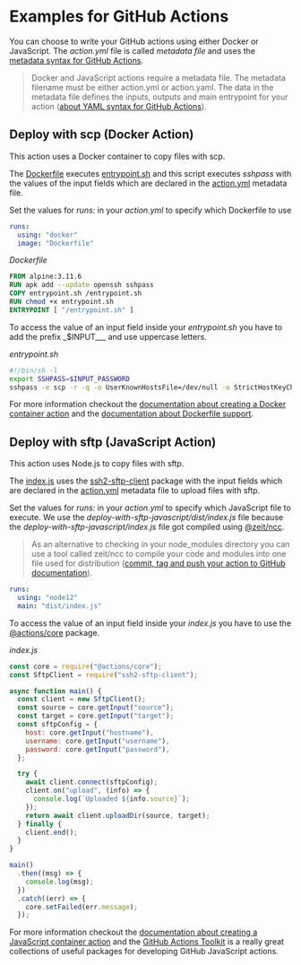 # Examples for GitHub Actions

You can choose to write your GitHub actions using either Docker or JavaScript.
The _action.yml_ file is called _metadata file_ and uses the [metadata syntax for GitHub Actions](https://help.github.com/en/actions/creating-actions/metadata-syntax-for-github-actions).

> Docker and JavaScript actions require a metadata file. The metadata filename must be either action.yml or action.yaml. The data in the metadata file defines the inputs, outputs and main entrypoint for your action ([about YAML syntax for GitHub Actions](https://help.github.com/en/actions/creating-actions/metadata-syntax-for-github-actions#about-yaml-syntax-for-github-actions)).

## Deploy with scp (Docker Action)

This action uses a Docker container to copy files with scp.

The [Dockerfile](./.github/actions/deploy-with-scp-docker/Dockerfile) executes [entrypoint.sh](./.github/actions/deploy-with-scp-docker/entrypoint.sh) and this script executes _sshpass_ with the values of the input fields which are declared in the [action.yml](./.github/actions/deploy-with-scp-docker/action.yml) metadata file.

Set the values for _runs:_ in your _action.yml_ to specify which Dockerfile to use

```yml
runs:
  using: "docker"
  image: "Dockerfile"
```

_Dockerfile_

```Dockerfile
FROM alpine:3.11.6
RUN apk add --update openssh sshpass
COPY entrypoint.sh /entrypoint.sh
RUN chmod +x entrypoint.sh
ENTRYPOINT [ "/entrypoint.sh" ]
```

To access the value of an input field inside your _entrypoint.sh_ you have to add the prefix \_\$INPUT\_\_\_ and use uppercase letters.

_entrypoint.sh_

```bash
#!/bin/sh -l
export SSHPASS=$INPUT_PASSWORD
sshpass -e scp -r -q -o UserKnownHostsFile=/dev/null -o StrictHostKeyChecking=no $INPUT_SOURCE $INPUT_USERNAME@$INPUT_HOSTNAME:$INPUT_TARGET
```

For more information checkout the [documentation about creating a Docker container action](https://help.github.com/en/actions/creating-actions/creating-a-docker-container-action) and the [documentation about Dockerfile support](https://help.github.com/en/actions/creating-actions/dockerfile-support-for-github-actions).

## Deploy with sftp (JavaScript Action)

This action uses Node.js to copy files with sftp.

The [index.js](./.github/actions/deploy-with-sftp-javascript/index.js) uses the [ssh2-sftp-client](https://www.npmjs.com/package/ssh2-sftp-client) package with the input fields which are declared in the [action.yml](./.github/actions/deploy-with-sftp-javascript/action.yml) metadata file to upload files with sftp.

Set the values for _runs:_ in your _action.yml_ to specify which JavaScript file to execute. We use the _deploy-with-sftp-javascript/dist/index.js_ file because the _deploy-with-sftp-javascript/index.js_ file got compiled using [@zeit/ncc](https://github.com/zeit/ncc).

> As an alternative to checking in your node_modules directory you can use a tool called zeit/ncc to compile your code and modules into one file used for distribution ([commit, tag and push your action to GitHub documentation](https://help.github.com/en/actions/creating-actions/creating-a-javascript-action#commit-tag-and-push-your-action-to-github)).

```yml
runs:
  using: "node12"
  main: "dist/index.js"
```

To access the value of an input field inside your _index.js_ you have to use the [@actions/core](https://www.npmjs.com/package/@actions/core) package.

_index.js_

```js
const core = require("@actions/core");
const SftpClient = require("ssh2-sftp-client");

async function main() {
  const client = new SftpClient();
  const source = core.getInput("source");
  const target = core.getInput("target");
  const sftpConfig = {
    host: core.getInput("hostname"),
    username: core.getInput("username"),
    password: core.getInput("password"),
  };

  try {
    await client.connect(sftpConfig);
    client.on("upload", (info) => {
      console.log(`Uploaded ${info.source}`);
    });
    return await client.uploadDir(source, target);
  } finally {
    client.end();
  }
}

main()
  .then((msg) => {
    console.log(msg);
  })
  .catch((err) => {
    core.setFailed(err.message);
  });
```

For more information checkout the [documentation about creating a JavaScript container action](https://help.github.com/en/actions/creating-actions/creating-a-javascript-action) and the [GitHub Actions Toolkit](https://github.com/actions/toolkit) is a really great collections of useful packages for developing GitHub JavaScript actions.
